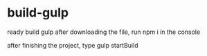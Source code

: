 # build-gulp
 ready build gulp
after downloading the file, run npm i in the console

after finishing the project, type gulp startBuild

